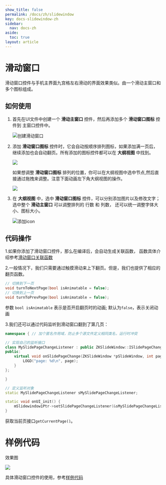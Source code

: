 ```yaml
---
show_title: false
permalink: /docs/zh/slidewindow
key: docs-slidewindow-zh
sidebar:
  nav: docs-zh
aside:
  toc: true
layout: article
---
```


# 滑动窗口
滑动窗口控件与手机主界面九宫格左右滑动的界面效果类似。由一个滑动主窗口和多个图标组成。
## 如何使用
1. 首先在UI文件中创建一个 **滑动主窗口** 控件，然后再添加多个 **滑动窗口图标** 控件到 主窗口控件中。 

   ![创建滑动窗口](assets/slidewindow/add_slidewindow.gif)

2.  添加 **滑动窗口图标** 控件时，它会自动按顺序排列图标，如果添加满一页后，继续添加也会自动翻页。所有添加的图标控件都可以在 **大纲视图** 中找到。     

    ![](assets/slidewindow/outline.png)  
    
    如果想调整 **滑动窗口图标** 排列的位置，你可以在大纲视图中选中节点,然后直接通过拖拽来调整。注意下面动画左下角大纲视图的操作。   
    
    ![](assets/slidewindow/outline2.gif)

3. 在 **大纲视图** 中，选中 **滑动窗口图标** 控件，可以分别添加图片以及修改文字；选中整个 **滑动主窗口** 可以调整排列的 行数 和 列数， 还可以统一调整字体大小、图标大小。  

    ![添加icon](assets/slidewindow/add_icon.gif)  
  
  
## 代码操作  
1.如果你添加了滑动窗口控件，那么在编译后，会自动生成关联函数， 函数具体介绍参考[滑动窗口关联函数](relation_function#slidewindow)

2.一般情况下，我们只需要通过触摸滑动来上下翻页。但是，我们也提供了相应的翻页函数。  

```c++
// 切换到下一页
void turnToNextPage(bool isAnimatable = false);
// 切换到上一页
void turnToPrevPage(bool isAnimatable = false);
```
参数 `bool isAnimatable` 表示是否开启翻页时的动画; 默认为`false`，表示关闭动画

3.我们还可以通过代码监听到滑动窗口翻到了第几页：

```c++
namespace { // 加个匿名作用域，防止多个源文件定义相同类名，运行时冲突

// 实现自己的监听接口
class MySlidePageChangeListener : public ZKSlideWindow::ISlidePageChangeListener {
public:
    virtual void onSlidePageChange(ZKSlideWindow *pSlideWindow, int page) {
        LOGD("page: %d\n", page);
    }
};

}

// 定义监听对象
static MySlidePageChangeListener sMySlidePageChangeListener;

static void onUI_init() {
    mSlidewindow1Ptr->setSlidePageChangeListener(&sMySlidePageChangeListener);
}
```
获取当前页接口`getCurrentPage()`。

# 样例代码
效果图    

 ![](assets/slidewindow/preview.png)  

具体滑动窗口控件的使用，参考[样例代码](demo_download#demo_download)  